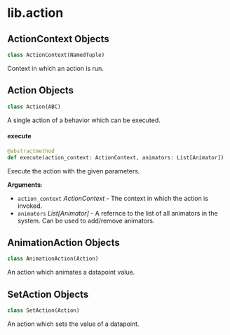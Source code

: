 <a id="lib.action"></a>

# lib.action

<a id="lib.action.ActionContext"></a>

## ActionContext Objects

```python
class ActionContext(NamedTuple)
```

Context in which an action is run.

<a id="lib.action.Action"></a>

## Action Objects

```python
class Action(ABC)
```

A single action of a behavior which can be executed.

<a id="lib.action.Action.execute"></a>

#### execute

```python
@abstractmethod
def execute(action_context: ActionContext, animators: List[Animator])
```

Execute the action with the given parameters.

**Arguments**:

- `action_context` _ActionContext_ - The context in which the action is invoked.
- `animators` _List[Animator]_ - A refernce to the list of all animators in the system. Can be used to add/remove animators.

<a id="lib.action.AnimationAction"></a>

## AnimationAction Objects

```python
class AnimationAction(Action)
```

An action which animates a datapoint value.

<a id="lib.action.SetAction"></a>

## SetAction Objects

```python
class SetAction(Action)
```

An action which sets the value of a datapoint.

